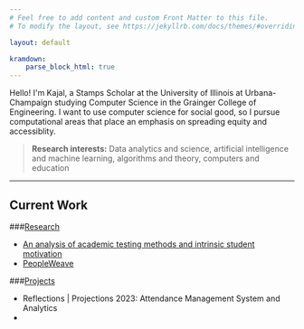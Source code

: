 ```yaml
---
# Feel free to add content and custom Front Matter to this file.
# To modify the layout, see https://jekyllrb.com/docs/themes/#overriding-theme-defaults

layout: default

kramdown: 
    parse_block_html: true
---
```


Hello! I'm Kajal, a Stamps Scholar at the University of Illinois at Urbana-Champaign studying Computer Science in the Grainger College of Engineering. I want to use computer science for social good, so I pursue computational areas that place an emphasis on spreading equity and accessiblity.

> **Research interests:** Data analytics and science, artificial intelligence and machine learning, algorithms and theory, computers and education

---
## Current Work

###[Research](kajalpatel.info/research/)
- [An analysis of academic testing methods and intrinsic student motivation](kajalpatel.info/research/#An-analysis-of-academic-testing-methods-and-intrinsic-student=motivation)
- [PeopleWeave](kajalpatel.info/research/#PeopleWeave)
  
###[Projects](kajalpatel.info/projects/)
- Reflections | Projections 2023: Attendance Management System and Analytics
- 